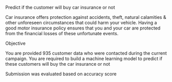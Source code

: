 Predict if the customer will buy car insurance or not



Car insurance offers protection against accidents, theft, natural calamities & other unforeseen circumstances that could harm your vehicle.
 Having a good motor insurance policy ensures that you and your car are protected from the financial losses of these unfortunate events.


Objective

You are provided 935 customer data who were contacted during the current campaign. You are required to build a machine learning model to predict if these customers will buy the car insurance or not


Submission was evaluated based on accuracy score
